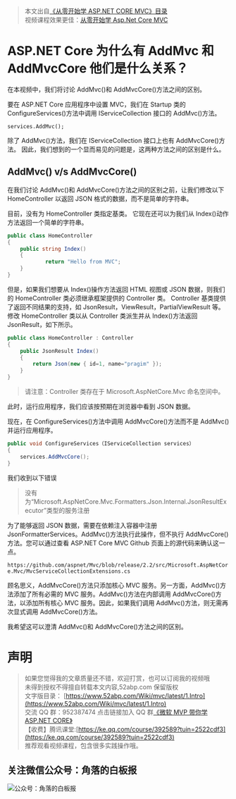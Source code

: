 > 本文出自[《从零开始学 ASP.NET CORE MVC》目录](https://www.52abp.com/wiki/mvc/0.1.4/1.Intro) </br>
> 视频课程效果更佳：[从零开始学 Asp.Net Core MVC](https://study.163.com/course/courseMain.htm?courseId=1209215803&share=2&shareId=400000000309007) </br>

# ASP.NET Core 为什么有 AddMvc 和 AddMvcCore 他们是什么关系？

在本视频中，我们将讨论 AddMvc()和 AddMvcCore()方法之间的区别。

要在 ASP.NET Core 应用程序中设置 MVC，我们在 Startup 类的 ConfigureServices()方法中调用 IServiceCollection 接口的 AddMvc()方法。

```
services.AddMvc();

```

除了 AddMvc()方法，我们在 IServiceCollection 接口上也有 AddMvcCore()方法。 因此，我们想到的一个显而易见的问题是，这两种方法之间的区别是什么。

## AddMvc() v/s AddMvcCore()

在我们讨论 AddMvc()和 AddMvcCore()方法之间的区别之前，让我们修改以下 HomeController 以返回 JSON 格式的数据，而不是简单的字符串。

目前，没有为 HomeController 类指定基类。 它现在还可以为我们从 Index()动作方法返回一个简单的字符串。

```csharp
public class HomeController
{
    public string Index()
    {
            return "Hello from MVC";
    }
}
```

但是，如果我们想要从 Index()操作方法返回 HTML 视图或 JSON 数据，则我们的 HomeController 类必须继承框架提供的 Controller 类。 Controller 基类提供了返回不同结果的支持，如 JsonResult，ViewResult，PartialViewResult 等。
修改 HomeController 类以从 Controller 类派生并从 Index()方法返回 JsonResult，如下所示。

```csharp
public class HomeController : Controller
{
    public JsonResult Index()
    {
        return Json(new { id=1, name="pragim" });
    }
}
```

> 请注意：Controller 类存在于 Microsoft.AspNetCore.Mvc 命名空间中。

此时，运行应用程序，我们应该按预期在浏览器中看到 JSON 数据。

现在，在 ConfigureServices()方法中调用 AddMvcCore()方法而不是 AddMvc()并运行应用程序。

```csharp
public void ConfigureServices（IServiceCollection services）
{
    services.AddMvcCore();
}
```

我们收到以下错误

> 没有为“Microsoft.AspNetCore.Mvc.Formatters.Json.Internal.JsonResultExecutor”类型的服务注册

为了能够返回 JSON 数据，需要在依赖注入容器中注册 JsonFormatterServices。AddMvc()方法执行此操作，但不执行 AddMvcCore()方法。您可以通过查看 ASP.NET Core MVC Github 页面上的源代码来确认这一点。

`https://github.com/aspnet/Mvc/blob/release/2.2/src/Microsoft.AspNetCore.Mvc/MvcServiceCollectionExtensions.cs`

顾名思义，AddMvcCore()方法只添加核心 MVC 服务。另一方面，AddMvc()方法添加了所有必需的 MVC 服务。AddMvc()方法在内部调用 AddMvcCore()方法，以添加所有核心 MVC 服务。因此，如果我们调用 AddMvc()方法，则无需再次显式调用 AddMvcCore()方法。

我希望这可以澄清 AddMvc()和 AddMvcCore()方法之间的区别。

# 声明

> 如果您觉得我的文章质量还不错，欢迎打赏，也可以订阅我的视频哦 </br>
> 未得到授权不得擅自转载本文内容,52abp.com 保留版权</br>
> 文字版目录： [https://www.52abp.com/Wiki/mvc/latest/1.Intro](https://www.52abp.com/Wiki/mvc/latest/1.Intro) </br>
> 交流 QQ 群：952387474 点击链接加入 QQ 群[《微软 MVP 带你学 ASP.NET CORE》](https://jq.qq.com/?_wv=1027&k=5nq4PFQ)</br>
> 【收费】腾讯课堂:[https://ke.qq.com/course/392589?tuin=2522cdf3](https://ke.qq.com/course/392589?tuin=2522cdf3) </br>
> 推荐观看视频课程，包含很多实践操作哦。

## 关注微信公众号：角落的白板报

![公众号：角落的白板报](https://upload-images.jianshu.io/upload_images/1979022-f19c505c18160c16.png)
